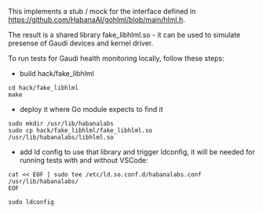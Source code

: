 This implements a stub / mock for the interface defined in
https://github.com/HabanaAI/gohlml/blob/main/hlml.h.

The result is a shared library fake_libhlml.so - it can be used to simulate presense of Gaudi
devices and kernel driver.

To run tests for Gaudi health monitoring locally, follow these steps:

- build hack/fake_libhlml
```
cd hack/fake_libhlml
make
```
- deploy it where Go module expects to find it
```
sudo mkdir /usr/lib/habanalabs
sudo cp hack/fake_libhlml/fake_libhlml.so /usr/lib/habanalabs/libhlml.so
```
- add ld config to use that library and trigger ldconfig, it will be needed for running tests
  with and without VSCode:
```
cat << EOF | sudo tee /etc/ld.so.conf.d/habanalabs.conf
/usr/lib/habanalabs/
EOF

sudo ldconfig
```

